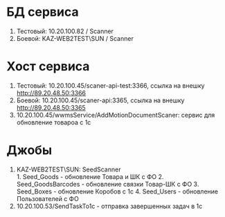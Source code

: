 # БД сервиса
1.	Тестовый: 10.20.100.82 / Scanner
2.	Боевой: KAZ-WEB2TEST\SUN / Scanner

# Хост сервиса
1.	Тестовый: 10.20.100.45/scaner-api-test:3366, ссылка на внешку http://89.20.48.50:3366
2.	Боевой: 10.20.100.45/scaner-api:3365, ссылка на внешку http://89.20.48.50:3365
3.  10.20.100.45/wwmsService/AddMotionDocumentScaner: сервис для обновление товароа с 1с

# Джобы
1.	KAZ-WEB2TEST\SUN: SeedScanner  
        1. Seed_Goods - обновление Товара и ШК с ФО
        2. Seed_GoodsBarcodes - обновление связки Товар-ШК с ФО
        3. Seed_Boxes - обновление Коробов с 1с
        4. Seed_Users - обновление Пользователей с ФО
2.	10.20.100.53/SendTaskTo1c - отправка завершенных задач в 1с
